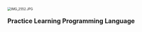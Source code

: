 <img src="https://i.loli.net/2020/06/06/wCmleOqzh4vPruE.jpg" alt="IMG_2552.JPG" style="zoom:50%;" />

**Practice Learning Programming Language**